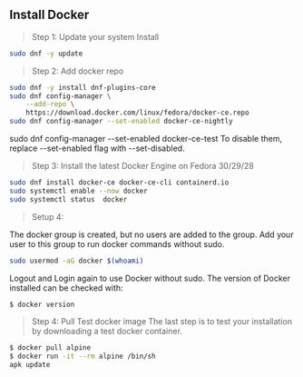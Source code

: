 ## Install Docker

> Step 1: Update your system Install  

````bash
sudo dnf -y update
````

> Step 2: Add docker repo

````bash
sudo dnf -y install dnf-plugins-core
sudo dnf config-manager \
    --add-repo \
    https://download.docker.com/linux/fedora/docker-ce.repo
sudo dnf config-manager --set-enabled docker-ce-nightly
````


sudo dnf config-manager --set-enabled docker-ce-test
To disable them, replace --set-enabled flag with --set-disabled.

> Step 3: Install the latest Docker Engine on Fedora 30/29/28

````bash
sudo dnf install docker-ce docker-ce-cli containerd.io
sudo systemctl enable --now docker
sudo systemctl status  docker
````

> Setup 4:

The docker group is created, but no users are added to the group. Add your user to this group to run docker commands without sudo.

````bash
sudo usermod -aG docker $(whoami)
````

Logout and Login again to use Docker without sudo. The version of Docker installed can be checked with:

````bash
$ docker version
````

> Step 4: Pull Test docker image
The last step is to test your installation by downloading a test docker container.

````bash
$ docker pull alpine
$ docker run -it --rm alpine /bin/sh
apk update
````